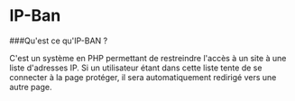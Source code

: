 # IP-Ban

###Qu'est ce qu'IP-BAN ?

C'est un système en PHP permettant de restreindre l'accès à un site à une liste d'adresses IP. Si un utilisateur étant dans cette liste tente de se connecter à la page protéger, il sera automatiquement redirigé vers une autre page.